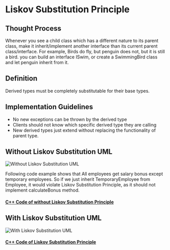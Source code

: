 # Liskov Substitution Principle

## Thought Process

Whenever you see a child class which has a different nature to its parent class, make it inherit/implement another interface than its current parent class/interface. For example, Birds do fly, but penguin does not, but it is still a bird. you can build an interface ISwim, or create a SwimmingBird class and let penguin inherit from it.

## Definition

Derived types must be completely substitutable for their base types.

## Implementation Guidelines

* No new exceptions can be thrown by the derived type
* Clients should not know which specific derived type they are calling
* New derived types just extend without replacing the functionality of parent type.


## Without Liskov Substitution UML
![Without Liskov Substitution UML](https://github.com/tal95shah/SOLID_Principles/blob/master/LiskovSubstitution/images/withoutLSP.png "Without Liskov Substitution UML")

Following code example shows that All employees get salary bonus except temporary employees. So if we just inherit TemporaryEmployee from Employee, it would violate Liskov Substitution Principle, as it should not implement calculateBonus method.

#### [C++ Code of without Liskov Substitution Principle](https://github.com/tal95shah/SOLID_Principles/blob/master/LiskovSubstitution/withoutLSP.cpp)<br/>


## With Liskov Substitution UML
![With Liskov Substitution UML](https://github.com/tal95shah/SOLID_Principles/blob/master/LiskovSubstitution/images/withLSP.png "With Liskov Substitution UML")

#### [C++ Code of Liskov Substitution Principle](https://github.com/tal95shah/SOLID_Principles/blob/master/LiskovSubstitution/withLSP.cpp)<br/>

